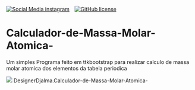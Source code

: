 
[![Social Media instagram](https://img.shields.io/badge/Follow%20@3Djhey-613-red.svg?style=social&logo=instagram)](https://www.instagram.com/3djhey/)&emsp;[![GitHub license](https://img.shields.io/badge/license-MIT-blue.svg)](https://github.com/DesignerDjalma/Calculador-de-Massa-Molar-Atomica-/)

# Calculador-de-Massa-Molar-Atomica-
Um simples Programa feito em ttkbootstrap para realizar calculo de massa molar atomica dos elementos da tabela periodica

![](https://visitor-badge.glitch.me/badge?page_id=DesignerDjalma.Calculador-de-Massa-Molar-Atomica-)
DesignerDjalma.Calculador-de-Massa-Molar-Atomica-
